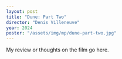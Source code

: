```yaml
---
layout: post
title: "Dune: Part Two"
director: "Denis Villeneuve"
year: 2024
poster: "/assets/img/mp/dune-part-two.jpg"
---
```


My review or thoughts on the film go here.

